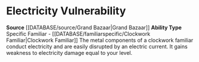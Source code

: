 ﻿---
ability_type: Specific Familiar - Clockwork Familiar
actions: null
frequency: null
id: '58'
name: Electricity Vulnerability
rarity: Common
requirement: null
rus_type_level: null
source: '[[DATABASE/source/Grand Bazaar|Grand Bazaar]]'
trait: null
type: Familiar Ability

---
# Electricity Vulnerability

**Source** [[DATABASE/source/Grand Bazaar|Grand Bazaar]]
**Ability Type** Specific Familiar - [[DATABASE/familiarspecific/Clockwork Familiar|Clockwork Familiar]]
The metal components of a clockwork familiar conduct electricity and are easily disrupted by an electric current. It gains weakness to electricity damage equal to your level.